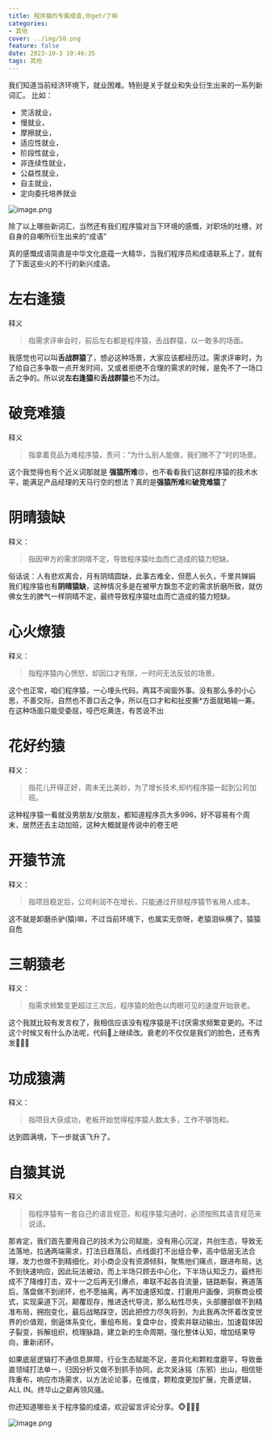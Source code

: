 ```yaml
---
title: 程序猿的专属成语,你get√了嘛
categories:
- 其他
cover: ../img/50.png
feature: false
date: 2023-10-3 10:46:35
tags: 其他
---
```



我们知道当前经济环境下，就业困难。特别是关于就业和失业衍生出来的一系列新词汇。
比如：
- 灵活就业，
- 慢就业，
- 摩擦就业，
- 适应性就业，
- 阶段性就业，
- 非连续性就业，
- 公益性就业，
- 自主就业，
- 定向委托培养就业   

![image.png](https://p9-juejin.byteimg.com/tos-cn-i-k3u1fbpfcp/a7af3dbfbf424e7984cbc51ae9f6c098~tplv-k3u1fbpfcp-watermark.image?)

除了以上哪些新词汇，当然还有我们程序猿对当下环境的感慨，对职场的吐槽，对自身的自嘲所衍生出来的“成语”


真的感慨成语简直是中华文化底蕴一大精华，当我们程序员和成语联系上了，就有了下面这些火的不行的新兴成语。

# 左右逢猿

释义
>指需求评审会时，前后左右都是程序猿，舌战群猿，以一敢多的场面。

我感觉也可以叫**舌战群猿**了，想必这种场景，大家应该都经历过。需求评审时，为了给自己多争取一点开发时间，又或者拒绝不合理的需求的时候，是免不了一场口舌之争的。所以说**左右逢猿**和**舌战群猿**也不为过。

# 破竞难猿
释义
> 指拿着竞品为难程序猿，责问：“为什么别人能做，我们微不了”时的场景。

这个我觉得也有个近义词那就是 **强猿所难**😣，也不看看我们这群程序猿的技术水平，能满足产品经理的天马行空的想法？真的是**强猿所难**和**破竞难猿**了

# 阴晴猿缺

释义：

>指因甲方的需求阴晴不定，导致程序猿吐血而亡造成的猿力短缺。

俗话说：人有悲欢离合，月有阴晴圆缺，此事古难全，但愿人长久，千里共婵娟
我们程序猿也有**阴晴猿缺**，这种情况多是在被甲方飘忽不定的需求折磨所致，就仿佛女生的脾气一样阴晴不定，最终导致程序猿吐血而亡造成的猿力短缺。

# 心火燎猿
释义：

>指程序猿内心愤怒，却因口才有限，一时间无法反驳的场景。

这个也正常，咱们程序猿，一心埋头代码，两耳不闻窗外事。没有那么多的小心思，不善交际，自然也不善口舌之争，所以在口才和和扯皮撕*方面就略输一筹。在这种场面只能受委屈，哑巴吃黄连，有苦说不出


# 花好约猿
释义：

>指花儿开得正好，周末无比美妙，为了增长技术,却约程序猿一起到公司加班。

这种程序猿一看就没男朋友/女朋友，都知道程序员大多996，好不容易有个周末，居然还去主动加班，这种大概就是传说中的卷王吧

# 开猿节流

释义：
>指项目稳定后，公司利润不在增长，只能通过开除程序猿节省用人成本。

这不就是卸磨杀驴(猿)嘛，不过当前环境下，也属实无奈呀，老猿泪纵横了，猿猿自危


# 三朝猿老

释义：

>指需求频繁变更超过三次后，程序猿的脸色以肉眼可见的速度开始衰老。

这个我就比较有发言权了，我相信应该没有程序猿是不讨厌需求频繁变更的。不过这个时候又有什么办法呢，代码💩上继续改。衰老的不仅仅是我们的脸色，还有秀发👨🏻‍🦲

# 功成猿满
释义：

> 指项目大获成功，老板开始觉得程序猿人数太多，工作不够饱和。

达到圆满境，下一步就该飞升了。


# 自猿其说

释义

> 指程序猿有一套自己的语言规范，和程序猿沟通时，必须按照其语言规范来说话。

那肯定，我们首先要用自己的技术为公司赋能，没有用心沉淀，共创生态，导致无法落地，拉通两端需求，打法日趋落后，点线面打不出组合拳，高中低层无法合理，发力也做不到精细化，对小商企没有资源倾斜，聚焦他们痛点，跟进布局，达不到快速响应，因此玩法被动，而上半场只顾去中心化，下半场认知乏力，最终形成不了降维打击，双十一之后再无引爆点，串联不起各自流量，链路断裂，赛道落后，落盘做不到闭环，也不愿抽离，再不加速感知度，打磨用户画像，洞察商业模式，实现渠道下沉，颠覆现存，推进迭代导流，那么粘性尽失，头部腰部做不到精准布局，拥抱变化，最后战略踩空，因此把控力尽失将到，为此我再次怀着改变世界的价值观，倒逼体系变化，重组布局，复盘中台，摸索并联动输出，加速载体因子裂变，拆解组织，梳理脉路，建立新的生命周期，强化整体认知，增加结果导向，重新闭环。

如果底层逻辑打不通信息屏障，行业生态赋能不足，差异化和颗粒度磨平，导致垂直领域打法单一，归因分析又做不到抓手协同，此次吴泳铭（东邪）出山，相信矩阵重布，响应市场需求，以方法论论事，在维度，颗粒度更加扩展，完善逻辑，ALL IN。终华山之巅再领风骚。


你还知道哪些关于程序猿的成语，欢迎留言评论分享。🐵🙈🙉🙊

![image.png](https://p1-juejin.byteimg.com/tos-cn-i-k3u1fbpfcp/b88c714bbc0349da96e3a1fd0b4b8c4a~tplv-k3u1fbpfcp-watermark.image?)
